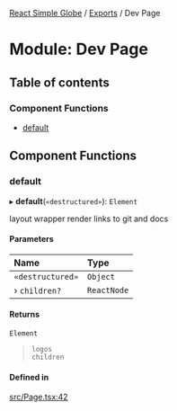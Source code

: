 [React Simple Globe](../README.md) / [Exports](../modules.md) / Dev Page

# Module: Dev Page

## Table of contents

### Component Functions

- [default](Dev_Page.md#default)

## Component Functions

### default

▸ **default**(`«destructured»`): `Element`

layout wrapper
render links to git and docs

#### Parameters

| Name | Type |
| :------ | :------ |
| `«destructured»` | `Object` |
| › `children?` | `ReactNode` |

#### Returns

`Element`

>`logos`\
>`children`

#### Defined in

[src/Page.tsx:42](https://github.com/Gaushao/d3-react-globe/blob/636f719/src/Page.tsx#L42)
